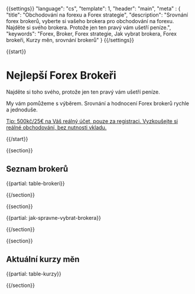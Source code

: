 {{settings}}
  "language": "cs",
  "template": 1,
  "header": "main",
  "meta" : {
    "title": "Obchodování na forexu a Forex strategie",
    "description": "Srovnání forex brokerů, vyberte si vašeho brokera pro obchodování na forexu. Najděte si svého brokera. Protože jen ten pravý vám ušetří peníze.",
    "keywords": "Forex, Broker, Forex strategie, Jak vybrat brokera, Forex brokeři, Kurzy měn, srovnání brokerů"
  }
{{/settings}}

{{start}}

# Nejlepší Forex Brokeři

Najděte si toho svého, protože jen ten pravý vám ušetří peníze.

My vám pomůžeme s výběrem. Srovnání a hodnocení Forex brokerů rychle a jednoduše.

[Tip: 500kč/25€ na Váš reálný účet, pouze za registraci. Vyzkoušejte si reálné obchodování, bez nutnosti vkladu.](http://www.plus500.com/cs/StartTrading.aspx?id=66349&pl=2)

{{/start}}

{{section}}

## Seznam brokerů
{{partial: table-brokeri}}

{{/section}}


{{section}}

{{partial: jak-spravne-vybrat-brokera}}

{{/section}}


{{section}}

## Aktuální kurzy měn

{{partial: table-kurzy}}

{{/section}}